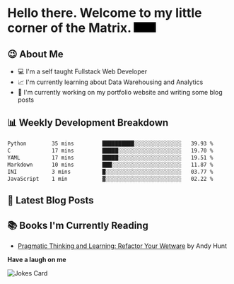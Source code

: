# Hello there. Welcome to my little corner of the Matrix. <img src="./images/matrix.gif" width="50px">

## :wink: About Me
- :computer: I'm a self taught Fullstack Web Developer
- :chart_with_upwards_trend: I'm currently learning about Data Warehousing and Analytics
- :bookmark_tabs: I'm currently working on my portfolio website and writing some blog posts

## :bar_chart: Weekly Development Breakdown
<!--START_SECTION:waka-->

```text
Python        35 mins         ██████████░░░░░░░░░░░░░░░   39.93 %
C             17 mins         █████░░░░░░░░░░░░░░░░░░░░   19.70 %
YAML          17 mins         █████░░░░░░░░░░░░░░░░░░░░   19.51 %
Markdown      10 mins         ███░░░░░░░░░░░░░░░░░░░░░░   11.87 %
INI           3 mins          █░░░░░░░░░░░░░░░░░░░░░░░░   03.77 %
JavaScript    1 min           ▓░░░░░░░░░░░░░░░░░░░░░░░░   02.22 %
```

<!--END_SECTION:waka-->

## :memo: Latest Blog Posts
<!-- BLOG-POST-LIST:START -->
<!-- BLOG-POST-LIST:END -->

## :books: Books I'm Currently Reading
<!-- GOODREADS-LIST:START -->
- [Pragmatic Thinking and Learning: Refactor Your Wetware](https://www.goodreads.com/review/show/4445756231?utm_medium=api&utm_source=rss) by Andy Hunt
<!-- GOODREADS-LIST:END -->

**Have a laugh on me**

<img src="https://readme-jokes.vercel.app/api" alt="Jokes Card" />